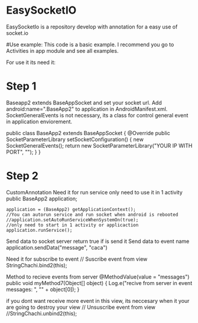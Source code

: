 # EasySocketIO
EasySocketIo is a repository develop with annotation for a easy use of socket.io

#Use example:
This code is a basic example. I recommend you go to Activities in app module and see all examples.


For use it its need it:

# Step 1
Baseapp2 extends BaseAppSocket and set your socket url. Add android:name=".BaseApp2" to application in AndroidManifest.xml. SocketGeneralEvents is not necessary, its a class for control general event in application enviorement.

public class BaseApp2 extends BaseAppSocket {
  @Override
  public SocketParameterLibrary setSocketConfiguration() {
    new SocketGeneralEvents();
    return new SocketParameterLibrary("YOUR IP WITH PORT", "");
  }
}

# Step 2
CustomAnnotation
Need it for run service only need to use it in 1 activity
    public BaseApp2 application;

    application = (BaseApp2) getApplicationContext();
    //You can autorun service and run socket when android is rebooted
    //application.setAutoRunServiceWhenSystemOn(true);
    //only need to start in 1 activity or applicaction
    application.runService();

Send data to socket server  return true if is send it
    Send data to event name
    application.sendData("message", "caca")


Need it for subscribe to event
    // Suscribe event from view
    StringChachi.bind2(this);

Method to recieve events from server
    @MethodValue(value = "messages")
      public void myMethod7(Object[] object) {
        Log.e("recive from server in event messages: ", "" + object[0]);
      }



 if you dont want receive more event in this view, its neccesary when it your are going to destroy your view
     // Unsuscribe event from view
        //StringChachi.unbind2(this);


